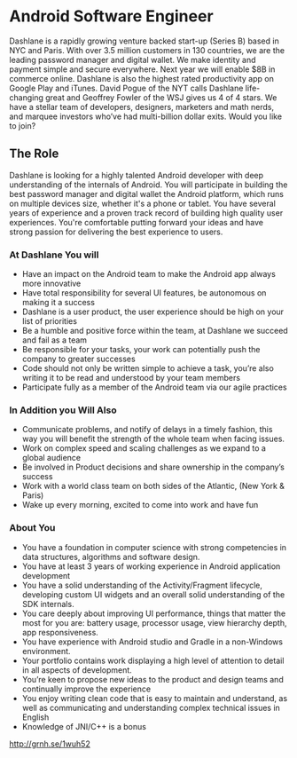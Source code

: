 # Android Software Engineer

Dashlane is a rapidly growing venture backed start-up (Series B) based in NYC and Paris. With over 3.5 million customers in 130 countries, we are the leading password manager and digital wallet. We make identity and payment simple and secure everywhere.  Next year we will enable $8B in commerce online.  Dashlane is also the highest rated productivity app on Google Play and iTunes.  David Pogue of the NYT calls Dashlane life-changing great and Geoffrey Fowler of the WSJ gives us 4 of 4 stars. We have a stellar team of developers, designers, marketers and math nerds, and marquee investors who’ve had multi-billion dollar exits.  Would you like to join?

## The Role

Dashlane is looking for a highly talented Android developer with deep understanding of the internals of Android.
You will participate in building the best password manager and digital wallet the Android platform, which runs on multiple devices size, whether it's a phone or tablet.
You have several years of experience and a proven track record of building high quality user experiences.
You're comfortable putting forward your ideas and have strong passion for delivering the best experience to users.


### At Dashlane You will

* Have an impact on the Android team to make the Android app always more innovative
* Have total responsibility for several UI features, be autonomous on making it a success
* Dashlane is a user product, the user experience should be high on your list of priorities
* Be a humble and positive force within the team, at Dashlane we succeed and fail as a team
* Be responsible for your tasks, your work can potentially push the company to greater successes
* Code should not only be written simple to achieve a task, you’re also writing it to be read and understood by your team members
* Participate fully as a member of the Android team via our agile practices

### In Addition you Will Also

* Communicate problems, and notify of delays in a timely fashion, this way you will benefit the strength of the whole team when facing issues.
* Work on complex speed and scaling challenges as we expand to a global audience
* Be involved in Product decisions and share ownership in the company’s success
* Work with a world class team on both sides of the Atlantic, (New York & Paris)
* Wake up every morning, excited to come into work and have fun

### About You

* You have a foundation in computer science with strong competencies in data structures, algorithms and software design.
* You have at least 3 years of working experience in Android application development
* You have a solid understanding of the Activity/Fragment lifecycle, developing custom UI widgets and an overall solid understanding of the SDK internals.
* You care deeply about improving UI performance, things that matter the most for you are: battery usage, processor usage, view hierarchy depth, app responsiveness.
* You have experience with Android studio and Gradle in a non-Windows environment.
* Your portfolio contains work displaying a high level of attention to detail in all aspects of development.
* You’re keen to propose new ideas to the product and design teams and continually improve the experience
* You enjoy writing clean code that is easy to maintain and understand, as well as communicating and understanding complex technical issues in English
* Knowledge of JNI/C++ is a bonus

http://grnh.se/1wuh52
